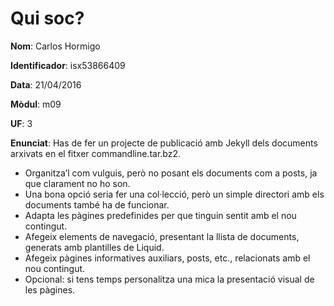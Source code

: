 # Qui soc?

**Nom**: Carlos Hormigo

**Identificador**: isx53866409

**Data**: 21/04/2016

**Mòdul**: m09

**UF**: 3

**Enunciat**: Has de fer un projecte de publicació amb Jekyll dels documents arxivats en el fitxer commandline.tar.bz2.
* Organitza’l com vulguis, però no posant els documents com a posts, ja que clarament no ho son.
* Una bona opció seria fer una col·lecció, però un simple directori amb els documents també ha de funcionar.
* Adapta les pàgines predefinides per que tinguin sentit amb el nou contingut.
* Afegeix elements de navegació, presentant la llista de documents, generats amb plantilles de Liquid.
* Afegeix pàgines informatives auxiliars, posts, etc., relacionats amb el nou contingut.
* Opcional: si tens temps personalitza una mica la presentació visual de les pàgines.

